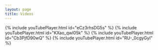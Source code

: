 ```yaml
---
layout: page
title: Videos
---
```


{% include youTubePlayer.html id="eCz3rhsDG5s" %}
{% include youTubePlayer.html id="KXao_qwl05k" %}
{% include youTubePlayer.html id="Cb3PjfD90wQ" %}
{% include youTubePlayer.html id="RU-_0cgyGyI" %}
